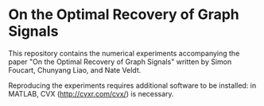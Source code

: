 # On the Optimal Recovery of Graph Signals

This repository contains the numerical experiments accompanying the paper 
"On the Optimal Recovery of Graph Signals" written by Simon Foucart, Chunyang Liao, and Nate Veldt.

Reproducing the experiments requires additional software to be installed: in MATLAB, CVX (http://cvxr.com/cvx/) is necessary.



